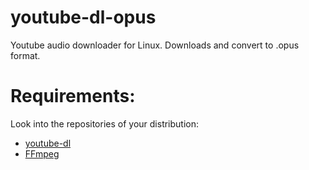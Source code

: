 # youtube-dl-opus

Youtube audio downloader for Linux. Downloads and convert to .opus format.

# Requirements:

Look into the repositories of your distribution:

* [youtube-dl](https://github.com/ytdl-org/youtube-dl)
* [FFmpeg](https://www.ffmpeg.org/)